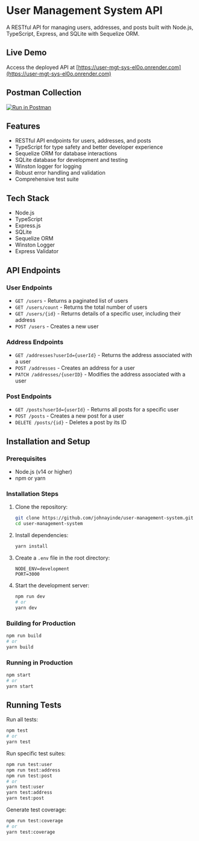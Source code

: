 # User Management System API

A RESTful API for managing users, addresses, and posts built with Node.js, TypeScript, Express, and SQLite with Sequelize ORM.

## Live Demo

Access the deployed API at [https://user-mgt-sys-el0o.onrender.com](https://user-mgt-sys-el0o.onrender.com)

## Postman Collection

[![Run in Postman](https://run.pstmn.io/button.svg)](https://documenter.getpostman.com/view/11191710/2sAYdkGogb)

## Features

- RESTful API endpoints for users, addresses, and posts
- TypeScript for type safety and better developer experience
- Sequelize ORM for database interactions
- SQLite database for development and testing
- Winston logger for logging
- Robust error handling and validation
- Comprehensive test suite

## Tech Stack

- Node.js
- TypeScript
- Express.js
- SQLite
- Sequelize ORM
- Winston Logger
- Express Validator

## API Endpoints

### User Endpoints

- `GET /users` - Returns a paginated list of users
- `GET /users/count` - Returns the total number of users
- `GET /users/{id}` - Returns details of a specific user, including their address
- `POST /users` - Creates a new user

### Address Endpoints

- `GET /addresses?userId={userId}` - Returns the address associated with a user
- `POST /addresses` - Creates an address for a user
- `PATCH /addresses/{userID}` - Modifies the address associated with a user

### Post Endpoints

- `GET /posts?userId={userId}` - Returns all posts for a specific user
- `POST /posts` - Creates a new post for a user
- `DELETE /posts/{id}` - Deletes a post by its ID

## Installation and Setup

### Prerequisites

- Node.js (v14 or higher)
- npm or yarn

### Installation Steps

1. Clone the repository:

   ```bash
   git clone https://github.com/johnayinde/user-management-system.git
   cd user-management-system
   ```

2. Install dependencies:

   ```bash
   yarn install
   ```

3. Create a `.env` file in the root directory:

   ```
   NODE_ENV=development
   PORT=3000
   ```

4. Start the development server:
   ```bash
   npm run dev
   # or
   yarn dev
   ```

### Building for Production

```bash
npm run build
# or
yarn build
```

### Running in Production

```bash
npm start
# or
yarn start
```

## Running Tests

Run all tests:

```bash
npm test
# or
yarn test
```

Run specific test suites:

```bash
npm run test:user
npm run test:address
npm run test:post
# or
yarn test:user
yarn test:address
yarn test:post
```

Generate test coverage:

```bash
npm run test:coverage
# or
yarn test:coverage
```
